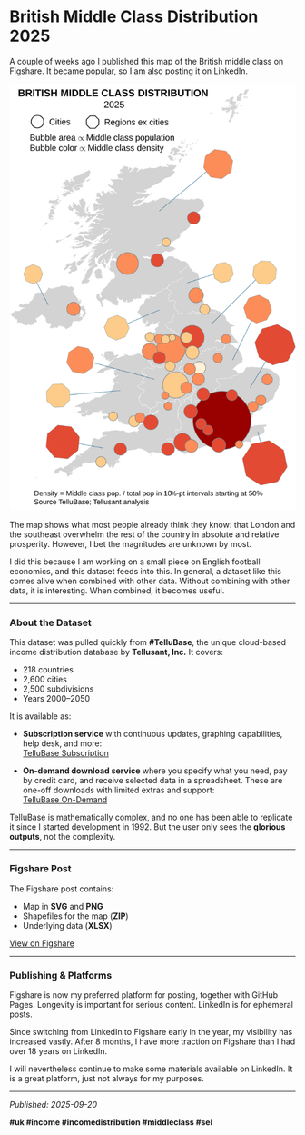 # British Middle Class Distribution 2025

A couple of weeks ago I published this map of the British middle class on Figshare. It became popular, so I am also posting it on LinkedIn.

![British Middle Class Map](https://github.com/scanback/publications/blob/1695e4b4012637fb8940e8a3504fe1ab9882b54d/content/assets/images/tellusant-british-middle-class-distribution-2025-map.svg)

The map shows what most people already think they know: that London and the southeast overwhelm the rest of the country in absolute and relative prosperity. However, I bet the magnitudes are unknown by most.

I did this because I am working on a small piece on English football economics, and this dataset feeds into this. In general, a dataset like this comes alive when combined with other data. Without combining with other data, it is interesting. When combined, it becomes useful.

---

### About the Dataset

This dataset was pulled quickly from **#TelluBase**, the unique cloud-based income distribution database by **Tellusant, Inc.** It covers:

- 218 countries  
- 2,600 cities  
- 2,500 subdivisions  
- Years 2000–2050  

It is available as:

- **Subscription service** with continuous updates, graphing capabilities, help desk, and more:  
  [TelluBase Subscription](https://lnkd.in/eGK6kFsj)  

- **On-demand download service** where you specify what you need, pay by credit card, and receive selected data in a spreadsheet. These are one-off downloads with limited extras and support:  
  [TelluBase On-Demand](https://tellubase.com)

TelluBase is mathematically complex, and no one has been able to replicate it since I started development in 1992. But the user only sees the **glorious outputs**, not the complexity.

---

### Figshare Post

The Figshare post contains:

- Map in **SVG** and **PNG**  
- Shapefiles for the map (**ZIP**)  
- Underlying data (**XLSX**)  

[View on Figshare](https://lnkd.in/eQ7bgsuY)

---

### Publishing & Platforms

Figshare is now my preferred platform for posting, together with GitHub Pages. Longevity is important for serious content. LinkedIn is for ephemeral posts.  

Since switching from LinkedIn to Figshare early in the year, my visibility has increased vastly. After 8 months, I have more traction on Figshare than I had over 18 years on LinkedIn.

I will nevertheless continue to make some materials available on LinkedIn. It is a great platform, just not always for my purposes.

---

*Published: 2025-09-20*  

**#uk #income #incomedistribution #middleclass #sel**
